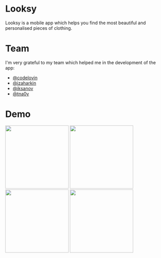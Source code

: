 # Looksy
Looksy is a mobile app which helps you find the most beautiful and personalised pieces of clothing.

# Team
I'm very grateful to my team which helped me in the development of the app: 

* [@codelovin](https://github.com/codelovin)
* [@izaharkin](https://github.com/izaharkin)
* [@iksanov](https://github.com/iksanov)
* [@tna0y](https://github.com/tna0y)

# Demo
<img src="https://i.ibb.co/T0P8mL8/IMG-0450.png" width="200">
<img src="https://i.ibb.co/GsHJY2M/IMG-0451.png" width="200">
<img src="https://i.ibb.co/ZfPgYv7/IMG-0452.png" width="200">
<img src="https://i.ibb.co/D8BNp7L/IMG-0453.png" width="200">
